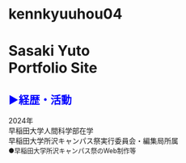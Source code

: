# kennkyuuhou04
<!DOCTYPE html>
<html>
<head>
<meta charset="utf-8">
<title>Sasaki Yuto portfolio site</title>
</head>
<body>
<h1>
Sasaki Yuto <br>Portfolio Site
</h1>
<h2>
    <span style="color:#0000FF;">
▶︎経歴・活動</span>
</h2>
<p>
2024年<br>早稲田大学人間科学部在学
<br>早稲田大学所沢キャンパス祭実行委員会・編集局所属
<span style="font-size:90%">
<br>●早稲田大学所沢キャンパス祭のWeb制作等</span>
</p>
</body>
</html>
